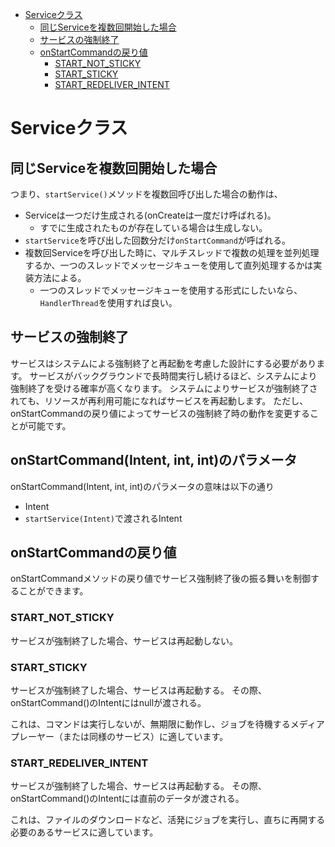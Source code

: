 <!-- TOC depthFrom:1 depthTo:6 withLinks:1 updateOnSave:1 orderedList:0 -->

- [Serviceクラス](#serviceクラス)
	- [同じServiceを複数回開始した場合](#同じserviceを複数回開始した場合)
	- [サービスの強制終了](#サービスの強制終了)
	- [onStartCommandの戻り値](#onstartcommandの戻り値)
		- [START_NOT_STICKY](#start_not_sticky)
		- [START_STICKY](#start_sticky)
		- [START_REDELIVER_INTENT](#start_redeliver_intent)

<!-- /TOC -->


# Serviceクラス

## 同じServiceを複数回開始した場合

つまり、`startService()`メソッドを複数回呼び出した場合の動作は、

- Serviceは一つだけ生成される(onCreateは一度だけ呼ばれる)。
  - すでに生成されたものが存在している場合は生成しない。
- `startService`を呼び出した回数分だけ`onStartCommand`が呼ばれる。
- 複数回Serviceを呼び出した時に、マルチスレッドで複数の処理を並列処理するか、一つのスレッドでメッセージキューを使用して直列処理するかは実装方法による。
  - 一つのスレッドでメッセージキューを使用する形式にしたいなら、`HandlerThread`を使用すれば良い。


## サービスの強制終了

サービスはシステムによる強制終了と再起動を考慮した設計にする必要があります。
サービスがバックグラウンドで長時間実行し続けるほど、システムにより強制終了を受ける確率が高くなります。
システムによりサービスが強制終了されても、リソースが再利用可能になればサービスを再起動します。
ただし、onStartCommandの戻り値によってサービスの強制終了時の動作を変更することが可能です。


## onStartCommand(Intent, int, int)のパラメータ

onStartCommand(Intent, int, int)のパラメータの意味は以下の通り

  - Intent
  - `startService(Intent)`で渡されるIntent


## onStartCommandの戻り値

onStartCommandメソッドの戻り値でサービス強制終了後の振る舞いを制御することができます。

### START_NOT_STICKY

サービスが強制終了した場合、サービスは再起動しない。

### START_STICKY

サービスが強制終了した場合、サービスは再起動する。
その際、onStartCommand()のIntentにはnullが渡される。

これは、コマンドは実行しないが、無期限に動作し、ジョブを待機するメディア プレーヤー（または同様のサービス）に適しています。

### START_REDELIVER_INTENT

サービスが強制終了した場合、サービスは再起動する。
その際、onStartCommand()のIntentには直前のデータが渡される。

これは、ファイルのダウンロードなど、活発にジョブを実行し、直ちに再開する必要のあるサービスに適しています。
